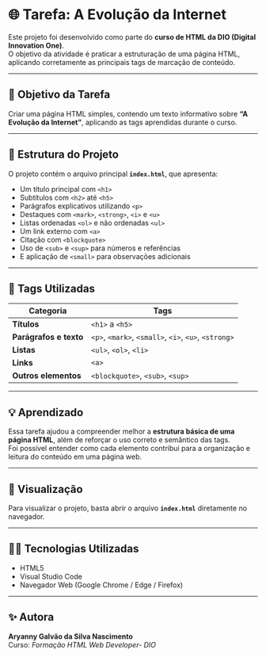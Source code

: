 # 🌐 Tarefa: A Evolução da Internet  

Este projeto foi desenvolvido como parte do **curso de HTML da DIO (Digital Innovation One)**.  
O objetivo da atividade é praticar a estruturação de uma página HTML, aplicando corretamente as principais tags de marcação de conteúdo.  

---

## 🧠 Objetivo da Tarefa  
Criar uma página HTML simples, contendo um texto informativo sobre **“A Evolução da Internet”**, aplicando as tags aprendidas durante o curso.  

---

## 🧩 Estrutura do Projeto  
O projeto contém o arquivo principal **`index.html`**, que apresenta:  
- Um título principal com `<h1>`  
- Subtítulos com `<h2>` até `<h5>`  
- Parágrafos explicativos utilizando `<p>`  
- Destaques com `<mark>`, `<strong>`, `<i>` e `<u>`  
- Listas ordenadas `<ol>` e não ordenadas `<ul>`  
- Um link externo com `<a>`  
- Citação com `<blockquote>`  
- Uso de `<sub>` e `<sup>` para números e referências  
- E aplicação de `<small>` para observações adicionais  

---

## 🧱 Tags Utilizadas  

| Categoria | Tags |
|------------|------|
| **Títulos** | `<h1>` a `<h5>` |
| **Parágrafos e texto** | `<p>`, `<mark>`, `<small>`, `<i>`, `<u>`, `<strong>` |
| **Listas** | `<ul>`, `<ol>`, `<li>` |
| **Links** | `<a>` |
| **Outros elementos** | `<blockquote>`, `<sub>`, `<sup>` |

---

## 💡 Aprendizado  
Essa tarefa ajudou a compreender melhor a **estrutura básica de uma página HTML**, além de reforçar o uso correto e semântico das tags.  
Foi possível entender como cada elemento contribui para a organização e leitura do conteúdo em uma página web.  

---

## 🔗 Visualização  
Para visualizar o projeto, basta abrir o arquivo **`index.html`** diretamente no navegador.  

---

## 👩‍💻 Tecnologias Utilizadas  
- HTML5  
- Visual Studio Code  
- Navegador Web (Google Chrome / Edge / Firefox)  

---

## ✨ Autora  
**Aryanny Galvão da Silva Nascimento**  
Curso: *Formação HTML Web Developer- DIO*  
